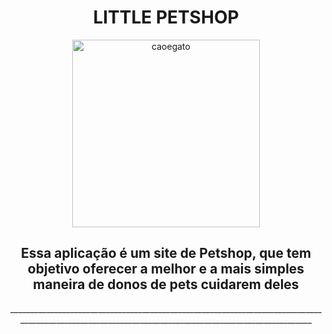 <h1 align="center"> LITTLE PETSHOP </h1>



<div align="center">
    <img width= 300px title="caoegato" src="https://github.com/Victor-Matoso/littlepetshop/assets/126249122/7471f9ea-c9d0-42c2-8f64-20b80f5c1c95"/>
<div>


<center><h2> Essa aplicação é um site de Petshop, que tem objetivo oferecer a melhor e a mais simples maneira de donos de pets cuidarem deles </h2></center>
<center>_______________________________________________________________________________________________________________________________________________________</center>
